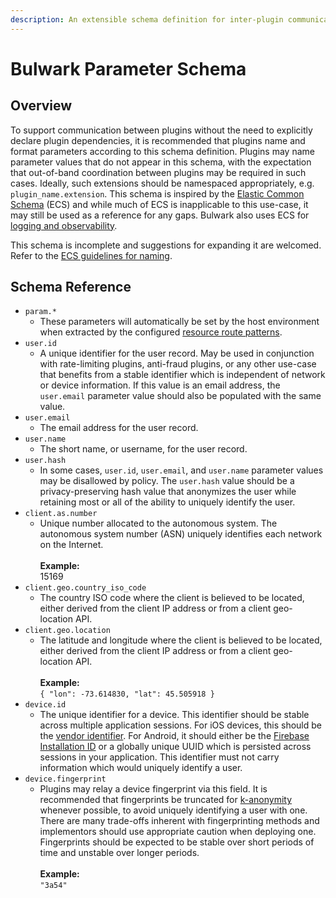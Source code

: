 ```yaml
---
description: An extensible schema definition for inter-plugin communication
---
```


# Bulwark Parameter Schema

## Overview

To support communication between plugins without the need to explicitly declare plugin dependencies, it is recommended that plugins name and format parameters according to this schema definition. Plugins may name parameter values that do not appear in this schema, with the expectation that out-of-band coordination between plugins may be required in such cases. Ideally, such extensions should be namespaced appropriately, e.g. `plugin_name.extension`. This schema is inspired by the [Elastic Common Schema](https://www.elastic.co/guide/en/ecs/current/ecs-reference.html) (ECS) and while much of ECS is inapplicable to this use-case, it may still be used as a reference for any gaps. Bulwark also uses ECS for [logging and observability](../ops/observability.md).

This schema is incomplete and suggestions for expanding it are welcomed. Refer to the [ECS guidelines for naming](https://www.elastic.co/guide/en/ecs/current/ecs-guidelines.html#\_guidelines\_for\_field\_names).

## Schema Reference

* `param.*`
  * These parameters will automatically be set by the host environment when extracted by the configured [resource route patterns](../ops/configuration.md#route).
* `user.id`
  * A unique identifier for the user record. May be used in conjunction with rate-limiting plugins, anti-fraud plugins, or any other use-case that benefits from a stable identifier which is independent of network or device information. If this value is an email address, the `user.email` parameter value should also be populated with the same value.
* `user.email`
  * The email address for the user record.
* `user.name`
  * The short name, or username, for the user record.
* `user.hash`
  * In some cases, `user.id`, `user.email`, and `user.name` parameter values may be disallowed by policy. The `user.hash` value should be a privacy-preserving hash value that anonymizes the user while retaining most or all of the ability to uniquely identify the user.
* `client.as.number`
  * Unique number allocated to the autonomous system. The autonomous system number (ASN) uniquely identifies each network on the Internet.\
    \
    **Example:**\
    15169
* `client.geo.country_iso_code`
  * The country ISO code where the client is believed to be located, either derived from the client IP address or from a client geo-location API.
* `client.geo.location`
  * The latitude and longitude where the client is believed to be located, either derived from the client IP address or from a client geo-location API.\
    \
    **Example:**\
    `{ "lon": -73.614830, "lat": 45.505918 }`
* `device.id`
  * The unique identifier for a device. This identifier should be stable across multiple application sessions. For iOS devices, this should be the [vendor identifier](https://developer.apple.com/documentation/uikit/uidevice/1620059-identifierforvendor). For Android, it should either be the [Firebase Installation ID](https://firebase.google.com/docs/projects/manage-installations) or a globally unique UUID which is persisted across sessions in your application. This identifier must not carry information which would uniquely identify a user.
* `device.fingerprint`
  * Plugins may relay a device fingerprint via this field. It is recommended that fingerprints be truncated for [k-anonymity](https://en.wikipedia.org/wiki/K-anonymity) whenever possible, to avoid uniquely identifying a user with one. There are many trade-offs inherent with fingerprinting methods and implementors should use appropriate caution when deploying one. Fingerprints should be expected to be stable over short periods of time and unstable over longer periods.\
    \
    **Example:**\
    `"3a54"`
